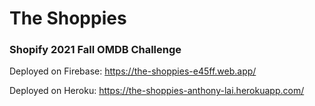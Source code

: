 # The Shoppies
### Shopify 2021 Fall OMDB Challenge

Deployed on Firebase: https://the-shoppies-e45ff.web.app/

Deployed on Heroku: https://the-shoppies-anthony-lai.herokuapp.com/

